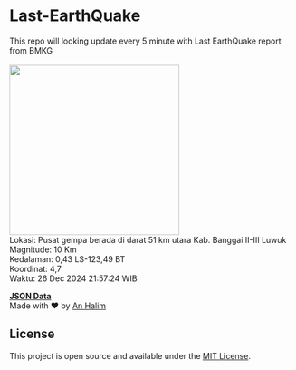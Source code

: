 # Last-EarthQuake
This repo will looking update every 5 minute with Last EarthQuake report from BMKG
<br>
<br>
<img src="undefined" width="300"/>
<br>
Lokasi: Pusat gempa berada di darat 51 km utara Kab. Banggai  II-III Luwuk <br>
Magnitude: 10 Km <br>
Kedalaman: 0,43 LS-123,49 BT <br>
Koordinat: 4,7 <br>
Waktu: 26 Dec 2024 21:57:24 WIB <br>

<a href="./data/data.json">**JSON Data**</a>
<br>
Made with ❤️ by <a href="https://github.com/an-halim">An Halim</a>
## License

This project is open source and available under the [MIT License](LICENSE).
